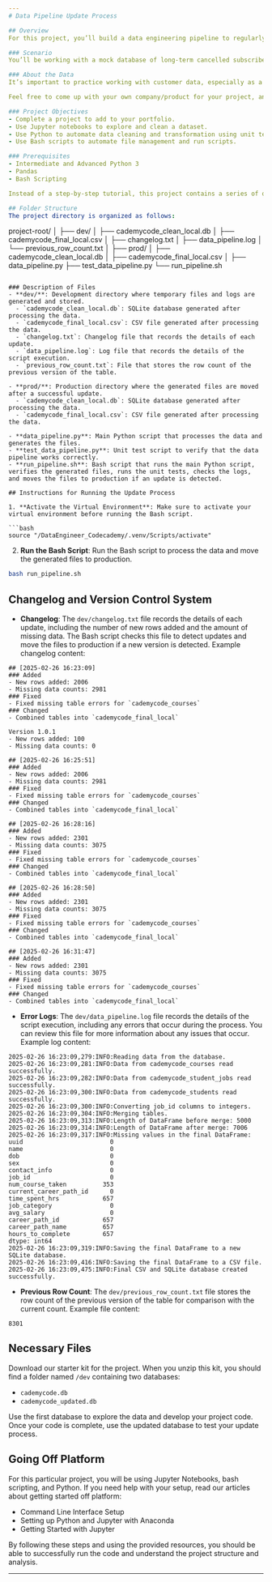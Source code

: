 ```yaml
---
# Data Pipeline Update Process

## Overview
For this project, you’ll build a data engineering pipeline to regularly transform a messy database into a clean source of truth for an analytics team.

### Scenario
You’ll be working with a mock database of long-term cancelled subscribers for a fictional subscription company. This database is regularly updated from multiple sources and needs to be routinely cleaned and transformed into usable shape with as little human intervention as possible.

### About the Data
It’s important to practice working with customer data, especially as a data engineer. But it would be unethical to share actual customer data, so we’ve developed a realistic but entirely fictional dataset for you to use. Because we’re an online education company, our version of the dataset is based around a fictional education company called Cademycode.

Feel free to come up with your own company/product for your project, and modify our database to match your company’s story! There are a few services to help you generate mock data, including generatedata.com and Mockaroo.

### Project Objectives
- Complete a project to add to your portfolio.
- Use Jupyter notebooks to explore and clean a dataset.
- Use Python to automate data cleaning and transformation using unit tests and error logging.
- Use Bash scripts to automate file management and run scripts.

### Prerequisites
- Intermediate and Advanced Python 3
- Pandas
- Bash Scripting

Instead of a step-by-step tutorial, this project contains a series of open-ended requirements which describe the project you’ll be building. There are many possible ways to correctly fulfill all of these requirements. You should expect to use the internet, Codecademy, and other resources when you encounter a problem that you cannot easily solve.

## Folder Structure
The project directory is organized as follows:

```
project-root/
│
├── dev/
│   ├── cademycode_clean_local.db
│   ├── cademycode_final_local.csv
│   ├── changelog.txt
│   ├── data_pipeline.log
│   └── previous_row_count.txt
│
├── prod/
│   ├── cademycode_clean_local.db
│   ├── cademycode_final_local.csv
│
├── data_pipeline.py
├── test_data_pipeline.py
└── run_pipeline.sh
```

### Description of Files
- **dev/**: Development directory where temporary files and logs are generated and stored.
  - `cademycode_clean_local.db`: SQLite database generated after processing the data.
  - `cademycode_final_local.csv`: CSV file generated after processing the data.
  - `changelog.txt`: Changelog file that records the details of each update.
  - `data_pipeline.log`: Log file that records the details of the script execution.
  - `previous_row_count.txt`: File that stores the row count of the previous version of the table.

- **prod/**: Production directory where the generated files are moved after a successful update.
  - `cademycode_clean_local.db`: SQLite database generated after processing the data.
  - `cademycode_final_local.csv`: CSV file generated after processing the data.

- **data_pipeline.py**: Main Python script that processes the data and generates the files.
- **test_data_pipeline.py**: Unit test script to verify that the data pipeline works correctly.
- **run_pipeline.sh**: Bash script that runs the main Python script, verifies the generated files, runs the unit tests, checks the logs, and moves the files to production if an update is detected.

## Instructions for Running the Update Process

1. **Activate the Virtual Environment**: Make sure to activate your virtual environment before running the Bash script.

```bash
source "/DataEngineer_Codecademy/.venv/Scripts/activate"
```

2. **Run the Bash Script**: Run the Bash script to process the data and move the generated files to production.

```bash
bash run_pipeline.sh
```

## Changelog and Version Control System

- **Changelog**: The `dev/changelog.txt` file records the details of each update, including the number of new rows added and the amount of missing data. The Bash script checks this file to detect updates and move the files to production if a new version is detected. Example changelog content:

```plaintext
## [2025-02-26 16:23:09]
### Added
- New rows added: 2006
- Missing data counts: 2981
### Fixed
- Fixed missing table errors for `cademycode_courses`
### Changed
- Combined tables into `cademycode_final_local`

Version 1.0.1
- New rows added: 100
- Missing data counts: 0

## [2025-02-26 16:25:51]
### Added
- New rows added: 2006
- Missing data counts: 2981
### Fixed
- Fixed missing table errors for `cademycode_courses`
### Changed
- Combined tables into `cademycode_final_local`

## [2025-02-26 16:28:16]
### Added
- New rows added: 2301
- Missing data counts: 3075
### Fixed
- Fixed missing table errors for `cademycode_courses`
### Changed
- Combined tables into `cademycode_final_local`

## [2025-02-26 16:28:50]
### Added
- New rows added: 2301
- Missing data counts: 3075
### Fixed
- Fixed missing table errors for `cademycode_courses`
### Changed
- Combined tables into `cademycode_final_local`

## [2025-02-26 16:31:47]
### Added
- New rows added: 2301
- Missing data counts: 3075
### Fixed
- Fixed missing table errors for `cademycode_courses`
### Changed
- Combined tables into `cademycode_final_local`
```

- **Error Logs**: The `dev/data_pipeline.log` file records the details of the script execution, including any errors that occur during the process. You can review this file for more information about any issues that occur. Example log content:

```plaintext
2025-02-26 16:23:09,279:INFO:Reading data from the database.
2025-02-26 16:23:09,281:INFO:Data from cademycode_courses read successfully.
2025-02-26 16:23:09,282:INFO:Data from cademycode_student_jobs read successfully.
2025-02-26 16:23:09,300:INFO:Data from cademycode_students read successfully.
2025-02-26 16:23:09,300:INFO:Converting job_id columns to integers.
2025-02-26 16:23:09,304:INFO:Merging tables.
2025-02-26 16:23:09,313:INFO:Length of DataFrame before merge: 5000
2025-02-26 16:23:09,314:INFO:Length of DataFrame after merge: 7006
2025-02-26 16:23:09,317:INFO:Missing values in the final DataFrame: uuid                        0
name                        0
dob                         0
sex                         0
contact_info                0
job_id                      0
num_course_taken          353
current_career_path_id      0
time_spent_hrs            657
job_category                0
avg_salary                  0
career_path_id            657
career_path_name          657
hours_to_complete         657
dtype: int64
2025-02-26 16:23:09,319:INFO:Saving the final DataFrame to a new SQLite database.
2025-02-26 16:23:09,416:INFO:Saving the final DataFrame to a CSV file.
2025-02-26 16:23:09,475:INFO:Final CSV and SQLite database created successfully.
```

- **Previous Row Count**: The `dev/previous_row_count.txt` file stores the row count of the previous version of the table for comparison with the current count. Example file content:

```plaintext
8301
```

## Necessary Files
Download our starter kit for the project. When you unzip this kit, you should find a folder named `/dev` containing two databases:

- `cademycode.db`
- `cademycode_updated.db`

Use the first database to explore the data and develop your project code. Once your code is complete, use the updated database to test your update process.

## Going Off Platform
For this particular project, you will be using Jupyter Notebooks, bash scripting, and Python. If you need help with your setup, read our articles about getting started off platform:

- Command Line Interface Setup
- Setting up Python and Jupyter with Anaconda
- Getting Started with Jupyter

By following these steps and using the provided resources, you should be able to successfully run the code and understand the project structure and analysis.

---
```

